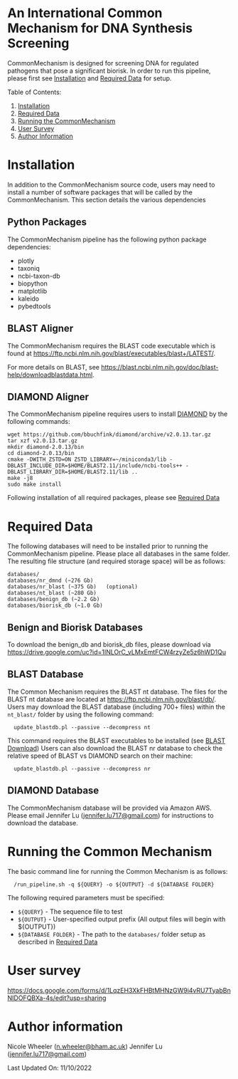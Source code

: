# An International Common Mechanism for DNA Synthesis Screening
CommonMechanism is designed for screening DNA for regulated pathogens that 
pose a significant biorisk. In order to run this pipeline, please first see [Installation](#installation) and [Required Data](#required-data) for setup. 

Table of Contents:
1. [Installation](#installation) 
2. [Required Data](#required-data) 
3. [Running the CommonMechanism](#running-the-commonmechanism)
4. [User Survey](#user-survey)
5. [Author Information](#author-information)

# Installation 
In addition to the CommonMechanism source code, users may need to install a number of software packages that will be called by the CommonMechanism. This section details the various dependencies

## Python Packages 
The CommonMechanism pipeline has the following python package dependencies:
 * plotly 
 * taxoniq 
 * ncbi-taxon-db
 * biopython
 * matplotlib
 * kaleido
 * pybedtools 

## BLAST Aligner 
The CommonMechanism requires the BLAST code executable which is found at https://ftp.ncbi.nlm.nih.gov/blast/executables/blast+/LATEST/. 

For more details on BLAST, see https://blast.ncbi.nlm.nih.gov/doc/blast-help/downloadblastdata.html. 

## DIAMOND Aligner 
The CommonMechanism pipeline requires users to install [DIAMOND](https://github.com/bbuchfink/diamond "DIAMOND github") by the following commands: 
   
    wget https://github.com/bbuchfink/diamond/archive/v2.0.13.tar.gz
    tar xzf v2.0.13.tar.gz
    mkdir diamond-2.0.13/bin
    cd diamond-2.0.13/bin
    cmake -DWITH_ZSTD=ON ZSTD_LIBRARY=~/miniconda3/lib -DBLAST_INCLUDE_DIR=$HOME/BLAST2.11/include/ncbi-tools++ -DBLAST_LIBRARY_DIR=$HOME/BLAST2.11/lib ..
    make -j8
    sudo make install

Following installation of all required packages, please see [Required Data](#required-data)

# Required Data 
The following databases will need to be installed prior to running the CommonMechanism pipeline. Please place all databases in the same folder. The resulting file structure (and required storage space) will be as follows:

    databases/
    databases/nr_dmnd (~276 Gb) 
    databases/nr_blast (~375 Gb)   (optional)
    databases/nt_blast (~280 Gb) 
    databases/benign_db (~2.2 Gb)
    databases/biorisk_db (~1.0 Gb)

## Benign and Biorisk Databases 
To download the benign_db and biorisk_db files, please download via https://drive.google.com/uc?id=1INLOrC_vLMxEmtFCW4rzyZe5z6hWD1Qu

## BLAST Database
The Common Mechanism requires the BLAST nt database. The files for the BLAST nt database are located at https://ftp.ncbi.nlm.nih.gov/blast/db/. Users may download the BLAST database (including 700+ files) within the `nt_blast/` folder by using the following command:

      update_blastdb.pl --passive --decompress nt
   
This command requires the BLAST executables to be installed (see [BLAST Download](#blast-aligner))
Users can also download the BLAST nr database to check the relative speed of BLAST vs DIAMOND search on their machine:

      update_blastdb.pl --passive --decompress nr

## DIAMOND Database
The CommonMechanism database will be provided via Amazon AWS. Please email Jennifer Lu (jennifer.lu717@gmail.com) for instructions to download the database. 

# Running the Common Mechanism 
The basic command line for running the Common Mechanism is as follows:

      /run_pipeline.sh -q ${QUERY} -o ${OUTPUT} -d ${DATABASE FOLDER}

The following required parameters must be specified:
- `${QUERY}` - The sequence file to test
- `${OUTPUT}` - User-specified output prefix (All output files will begin with ${OUTPUT})
- `${DATABASE FOLDER}` - The path to the `databases/` folder setup as described in [Required Data](#required-data)

# User survey
https://docs.google.com/forms/d/1LqzEH3XkFHBtMHNzGW9i4vRU7TyabBnNIDOFQBXa-4s/edit?usp=sharing

# Author information 
Nicole Wheeler (n.wheeler@bham.ac.uk)
Jennifer Lu (jennifer.lu717@gmail.com)

Last Updated On: 11/10/2022
